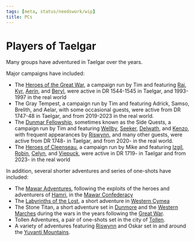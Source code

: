 ```yaml
---
tags: [meta, status/needswork/wip]
title: PCs
---
```

# Players of Taelgar

Many groups have adventured in Taelgar over the years. 

Major campaigns have included:

- The [Heroes of the Great War](<great-war/heroes-of-the-great-war.md>), a campaign run by Tim and featuring [Rai](<great-war/rai.md>), [Kyr](<great-war/kyr.md>), [Aerin](<great-war/aerin.md>), and [Beryl](<great-war/beryl.md>), were active in DR 1544-1545 in Taelgar, and 1993-1997 in the real world
- The Gray Tempest, a campaign run by Tim and featuring Adrick, Samso, Brelith, and Aelar, with some occasional guests, were active from DR 1747-48 in Taelgar, and from 2019-2023 in the real world. 
- The [Dunmar Fellowship](<dunmar-fellowship/dunmar-fellowship.md>), sometimes known as the Side Quests, a campaign run by Tim and featuring [Wellby](<dunmar-fellowship/wellby.md>), [Seeker](<dunmar-fellowship/seeker.md>), [Delwath](<dunmar-fellowship/delwath.md>), and [Kenzo](<dunmar-fellowship/kenzo.md>), with frequent appearances by [Riswynn](<dunmar-fellowship/riswynn.md>), and many other guests, were active from DR 1748- in Taelgar, and from 2020- in the real world.
- The [Heroes of Cleenseau](<cleenseau/heroes-of-cleenseau.md>), a campaign run by Mike and featuring [Izgil](<cleenseau/izgil-moonseeker.md>), [Robin](<cleenseau/robin-of-abenfyrd.md>), [Celyn](<cleenseau/celyn.md>), and [Viepuck](<cleenseau/viepuck.md>), were active in DR 1719- in Taelgar and from 2023- in the real world

In addition, several shorter adventures and series of one-shots have included:

- The [Mawar Adventures](<../../campaigns/mawar-confederacy/mawar-adventures.md>), following the exploits of the heroes and adventurers of [Hamri](<../../gazetteer/west-coast/mawar-confederacy/hamri.md>), in the [Mawar Confederacy](<../../gazetteer/west-coast/mawar-confederacy/mawar-confederacy.md>)
- The [Labyrinths of the Lost](<../../campaigns/labyrinths-of-the-lost/labyrinths-of-the-lost.md>), a short adventure in [Western Cymea](<../../gazetteer/western-green-sea/cymea/western-cymea.md>)
- The Stone Titan, a short adventure set in [Dunmore](<../../gazetteer/greater-sembara/sembara/western-marches/dunmore.md>) and the [Western Marches](<../../gazetteer/greater-sembara/sembara/western-marches/western-marches.md>) during the wars in the years following the [Great War](<../../events/1500s/great-war.md>). 
- Tollen Adventures, a pair of one-shots set in the city of [Tollen](<../../gazetteer/western-green-sea/tollen/tollen.md>). 
- A variety of adventures featuring [Riswynn](<dunmar-fellowship/riswynn.md>) and Oskar set in and around the [Yuvanti Mountains](<../../gazetteer/greater-dunmar/yuvanti-mountains.md>).  

